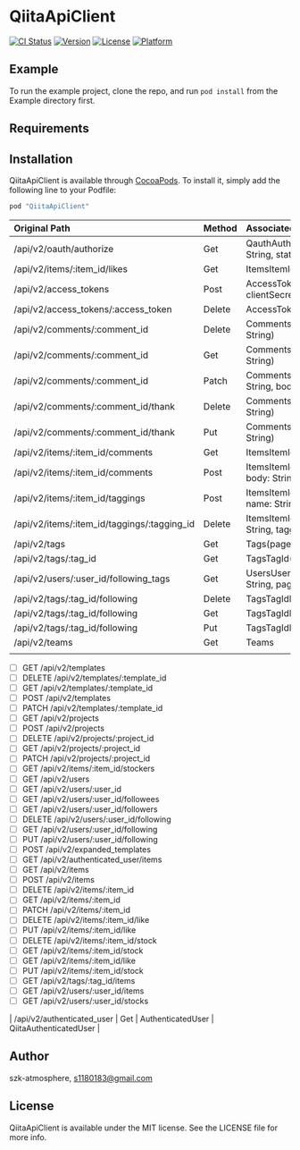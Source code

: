 # QiitaApiClient

[![CI Status](http://img.shields.io/travis/szk-atmosphere/QiitaApiClient.svg?style=flat)](https://travis-ci.org/szk-atmosphere/QiitaApiClient)
[![Version](https://img.shields.io/cocoapods/v/QiitaApiClient.svg?style=flat)](http://cocoapods.org/pods/QiitaApiClient)
[![License](https://img.shields.io/cocoapods/l/QiitaApiClient.svg?style=flat)](http://cocoapods.org/pods/QiitaApiClient)
[![Platform](https://img.shields.io/cocoapods/p/QiitaApiClient.svg?style=flat)](http://cocoapods.org/pods/QiitaApiClient)

## Example

To run the example project, clone the repo, and run `pod install` from the Example directory first.

## Requirements

## Installation

QiitaApiClient is available through [CocoaPods](http://cocoapods.org). To install
it, simply add the following line to your Podfile:

```ruby
pod "QiitaApiClient"
```
| Original Path                               | Method | Associated Values                                                     | Response               |
|:--------------------------------------------|:-------|:----------------------------------------------------------------------|:-----------------------|
| /api/v2/oauth/authorize                     | Get    | QauthAuthorize(clientId: String, scope: String, state: String?)       | --                     |
| /api/v2/items/:item_id/likes                | Get    | ItemsItemIdLikes(itemId: Int)                                         | [QiitaLike]            |
| /api/v2/access_tokens                       | Post   | AccessTokens(clientId: String, clientSecret: String, code: String)    | QiitaAccessToken       |
| /api/v2/access_tokens/:access_token         | Delete | AccessTokens(accessToken: String)                                     | --                     |
| /api/v2/comments/:comment_id                | Delete | CommentsCommentId(commentId: String)                                  | --                     |
| /api/v2/comments/:comment_id                | Get    | CommentsCommentId(commentId: String)                                  | QiitaComment           |
| /api/v2/comments/:comment_id                | Patch  | CommentsCommentId(commentId: String, body: String)                    | QiitaComment           |
| /api/v2/comments/:comment_id/thank          | Delete | CommentsCommentIdThank(commentId: String)                             | QiitaComment           |
| /api/v2/comments/:comment_id/thank          | Put    | CommentsCommentIdThank(commentId: String)                             | QiitaComment           |
| /api/v2/items/:item_id/comments             | Get    | ItemsItemIdComments(itemId: String)                                   | [QiitaComment]         |
| /api/v2/items/:item_id/comments             | Post   | ItemsItemIdComments(itemId: String, body: String)                     | QiitaComment           |
| /api/v2/items/:item_id/taggings             | Post   | ItemsItemIdTaggings(itemId: String, name: String, versions: [String]) | QiitaTagging           |
| /api/v2/items/:item_id/taggings/:tagging_id | Delete | ItemsItemIdTaggingsTaggingId(itemId: String, taggingId: Int)          | --                     |
| /api/v2/tags                                | Get    | Tags(page: Int, perPage: Int, sort: Sort)                             | [QiitaTag]             |
| /api/v2/tags/:tag_id                        | Get    | TagsTagId(tagId: Int)                                                 | QiitaTag               |
| /api/v2/users/:user_id/following_tags       | Get    | UsersUserIdFollowingTags(userId: String, page: Int, perPage: Int)     | QiitaTag               |
| /api/v2/tags/:tag_id/following              | Delete | TagsTagIdFollowing(tagId: Int)                                        | --                     |
| /api/v2/tags/:tag_id/following              | Get    | TagsTagIdFollowing(tagId: Int)                                        | QiitaTag               |
| /api/v2/tags/:tag_id/following              | Put    | TagsTagIdFollowing(tagId: Int)                                        | --                     |
| /api/v2/teams                               | Get    | Teams                                                                 | --                     |
|||||

- [ ] GET /api/v2/templates
- [ ] DELETE /api/v2/templates/:template_id
- [ ] GET /api/v2/templates/:template_id
- [ ] POST /api/v2/templates
- [ ] PATCH /api/v2/templates/:template_id
- [ ] GET /api/v2/projects
- [ ] POST /api/v2/projects
- [ ] DELETE /api/v2/projects/:project_id
- [ ] GET /api/v2/projects/:project_id
- [ ] PATCH /api/v2/projects/:project_id
- [ ] GET /api/v2/items/:item_id/stockers
- [ ] GET /api/v2/users
- [ ] GET /api/v2/users/:user_id
- [ ] GET /api/v2/users/:user_id/followees
- [ ] GET /api/v2/users/:user_id/followers
- [ ] DELETE /api/v2/users/:user_id/following
- [ ] GET /api/v2/users/:user_id/following
- [ ] PUT /api/v2/users/:user_id/following
- [ ] POST /api/v2/expanded_templates
- [ ] GET /api/v2/authenticated_user/items
- [ ] GET /api/v2/items
- [ ] POST /api/v2/items
- [ ] DELETE /api/v2/items/:item_id
- [ ] GET /api/v2/items/:item_id
- [ ] PATCH /api/v2/items/:item_id
- [ ] DELETE /api/v2/items/:item_id/like
- [ ] PUT /api/v2/items/:item_id/like
- [ ] DELETE /api/v2/items/:item_id/stock
- [ ] GET /api/v2/items/:item_id/stock
- [ ] GET /api/v2/items/:item_id/like
- [ ] PUT /api/v2/items/:item_id/stock
- [ ] GET /api/v2/tags/:tag_id/items
- [ ] GET /api/v2/users/:user_id/items
- [ ] GET /api/v2/users/:user_id/stocks

| /api/v2/authenticated_user                  | Get    | AuthenticatedUser                                                     | QiitaAuthenticatedUser |

## Author

szk-atmosphere, s1180183@gmail.com

## License

QiitaApiClient is available under the MIT license. See the LICENSE file for more info.
